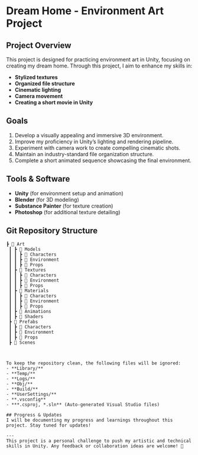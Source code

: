 # Dream Home - Environment Art Project

## Project Overview
This project is designed for practicing environment art in Unity, focusing on creating my dream home. Through this project, I aim to enhance my skills in:

- **Stylized textures**
- **Organized file structure**
- **Cinematic lighting**
- **Camera movement**
- **Creating a short movie in Unity**

## Goals
1. Develop a visually appealing and immersive 3D environment.
2. Improve my proficiency in Unity’s lighting and rendering pipeline.
3. Experiment with camera work to create compelling cinematic shots.
4. Maintain an industry-standard file organization structure.
5. Complete a short animated sequence showcasing the final environment.

## Tools & Software
- **Unity** (for environment setup and animation)
- **Blender** (for 3D modeling)
- **Substance Painter** (for texture creation)
- **Photoshop** (for additional texture detailing)

## Git Repository Structure
```
┣ 📂 Art  
 ┃ ┣ 📂 Models  
 ┃ ┃ ┣ 📂 Characters  
 ┃ ┃ ┣ 📂 Environment  
 ┃ ┃ ┣ 📂 Props  
 ┃ ┣ 📂 Textures  
 ┃ ┃ ┣ 📂 Characters  
 ┃ ┃ ┣ 📂 Environment  
 ┃ ┃ ┣ 📂 Props  
 ┃ ┣ 📂 Materials  
 ┃ ┃ ┣ 📂 Characters  
 ┃ ┃ ┣ 📂 Environment  
 ┃ ┃ ┣ 📂 Props  
 ┃ ┣ 📂 Animations  
 ┃ ┣ 📂 Shaders  
 ┣ 📂 Prefabs  
 ┃ ┣ 📂 Characters  
 ┃ ┣ 📂 Environment  
 ┃ ┣ 📂 Props  
 ┣ 📂 Scenes  



To keep the repository clean, the following files will be ignored:
- **Library/**
- **Temp/**
- **Logs/**
- **Obj/**
- **Build/**
- **UserSettings/**
- **.vsconfig**
- ***.csproj, *.sln** (Auto-generated Visual Studio files)

## Progress & Updates
I will be documenting my progress and learnings throughout this project. Stay tuned for updates!

---
This project is a personal challenge to push my artistic and technical skills in Unity. Any feedback or collaboration ideas are welcome! 🚀
